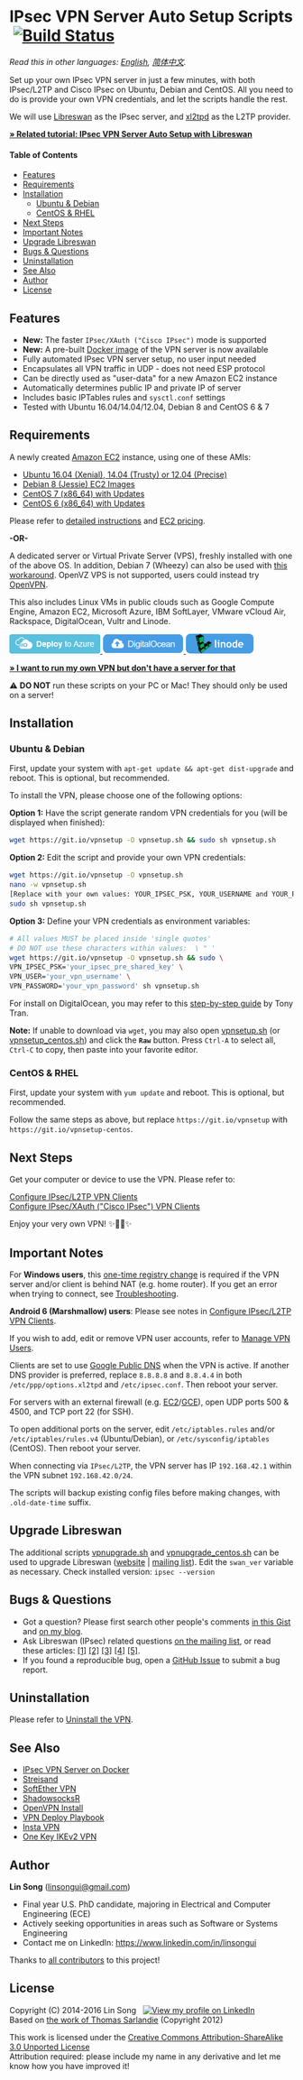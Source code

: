 ﻿# IPsec VPN Server Auto Setup Scripts &nbsp;[![Build Status](https://static.ls20.com/travis-ci/setup-ipsec-vpn.svg)](https://travis-ci.org/hwdsl2/setup-ipsec-vpn)

*Read this in other languages: [English](README.md), [简体中文](README-zh.md).*

Set up your own IPsec VPN server in just a few minutes, with both IPsec/L2TP and Cisco IPsec on Ubuntu, Debian and CentOS. All you need to do is provide your own VPN credentials, and let the scripts handle the rest.

We will use <a href="https://libreswan.org/" target="_blank">Libreswan</a> as the IPsec server, and <a href="https://github.com/xelerance/xl2tpd" target="_blank">xl2tpd</a> as the L2TP provider.

<a href="https://blog.ls20.com/ipsec-l2tp-vpn-auto-setup-for-ubuntu-12-04-on-amazon-ec2/" target="_blank">**&raquo; Related tutorial: IPsec VPN Server Auto Setup with Libreswan**</a>

#### Table of Contents

- [Features](#features)
- [Requirements](#requirements)
- [Installation](#installation)
  - [Ubuntu & Debian](#ubuntu--debian)
  - [CentOS & RHEL](#centos--rhel)
- [Next Steps](#next-steps)
- [Important Notes](#important-notes)
- [Upgrade Libreswan](#upgrade-libreswan)
- [Bugs & Questions](#bugs--questions)
- [Uninstallation](#uninstallation)
- [See Also](#see-also)
- [Author](#author)
- [License](#license)

## Features

- **New:** The faster `IPsec/XAuth ("Cisco IPsec")` mode is supported
- **New:** A pre-built [Docker image](#see-also) of the VPN server is now available
- Fully automated IPsec VPN server setup, no user input needed
- Encapsulates all VPN traffic in UDP - does not need ESP protocol
- Can be directly used as "user-data" for a new Amazon EC2 instance
- Automatically determines public IP and private IP of server
- Includes basic IPTables rules and `sysctl.conf` settings
- Tested with Ubuntu 16.04/14.04/12.04, Debian 8 and CentOS 6 & 7

## Requirements

A newly created <a href="https://aws.amazon.com/ec2/" target="_blank">Amazon EC2</a> instance, using one of these AMIs:
- <a href="https://cloud-images.ubuntu.com/locator/" target="_blank">Ubuntu 16.04 (Xenial), 14.04 (Trusty) or 12.04 (Precise)</a>
- <a href="https://wiki.debian.org/Cloud/AmazonEC2Image" target="_blank">Debian 8 (Jessie) EC2 Images</a>
- <a href="https://aws.amazon.com/marketplace/pp/B00O7WM7QW" target="_blank">CentOS 7 (x86_64) with Updates</a>
- <a href="https://aws.amazon.com/marketplace/pp/B00NQAYLWO" target="_blank">CentOS 6 (x86_64) with Updates</a>

Please refer to <a href="https://blog.ls20.com/ipsec-l2tp-vpn-auto-setup-for-ubuntu-12-04-on-amazon-ec2/#vpnsetup" target="_blank">detailed instructions</a> and <a href="https://aws.amazon.com/ec2/pricing/" target="_blank">EC2 pricing</a>.

**-OR-**

A dedicated server or Virtual Private Server (VPS), freshly installed with one of the above OS. In addition, Debian 7 (Wheezy) can also be used with <a href="extras/vpnsetup-debian-7-workaround.sh" target="_blank">this workaround</a>. OpenVZ VPS is not supported, users could instead try <a href="https://github.com/Nyr/openvpn-install" target="_blank">OpenVPN</a>.

This also includes Linux VMs in public clouds such as Google Compute Engine, Amazon EC2, Microsoft Azure, IBM SoftLayer, VMware vCloud Air, Rackspace, DigitalOcean, Vultr and Linode.

<a href="azure/README.md" target="_blank">
    <img src="docs/images/azure-deploy-button.png" alt="Deploy to Azure" />
</a> <a href="http://dovpn.carlfriess.com/" target="_blank">
    <img src="docs/images/do-install-button.png" alt="Install on DigitalOcean" />
</a> <a href="https://www.linode.com/stackscripts/view/37239" target="_blank">
    <img src="docs/images/linode-deploy-button.png" alt="Deploy to Linode" />
</a>

<a href="https://blog.ls20.com/ipsec-l2tp-vpn-auto-setup-for-ubuntu-12-04-on-amazon-ec2/#gettingavps" target="_blank">**&raquo; I want to run my own VPN but don't have a server for that**</a>

:warning: **DO NOT** run these scripts on your PC or Mac! They should only be used on a server!

## Installation

### Ubuntu & Debian

First, update your system with `apt-get update && apt-get dist-upgrade` and reboot. This is optional, but recommended.

To install the VPN, please choose one of the following options:

**Option 1:** Have the script generate random VPN credentials for you (will be displayed when finished):

```bash
wget https://git.io/vpnsetup -O vpnsetup.sh && sudo sh vpnsetup.sh
```

**Option 2:** Edit the script and provide your own VPN credentials:

```bash
wget https://git.io/vpnsetup -O vpnsetup.sh
nano -w vpnsetup.sh
[Replace with your own values: YOUR_IPSEC_PSK, YOUR_USERNAME and YOUR_PASSWORD]
sudo sh vpnsetup.sh
```

**Option 3:** Define your VPN credentials as environment variables:

```bash
# All values MUST be placed inside 'single quotes'
# DO NOT use these characters within values:  \ " '
wget https://git.io/vpnsetup -O vpnsetup.sh && sudo \
VPN_IPSEC_PSK='your_ipsec_pre_shared_key' \
VPN_USER='your_vpn_username' \
VPN_PASSWORD='your_vpn_password' sh vpnsetup.sh
```

For install on DigitalOcean, you may refer to this <a href="https://usefulpcguide.com/17318/create-your-own-vpn/" target="_blank">step-by-step guide</a> by Tony Tran.

**Note:** If unable to download via `wget`, you may also open <a href="vpnsetup.sh" target="_blank">vpnsetup.sh</a> (or <a href="vpnsetup_centos.sh" target="_blank">vpnsetup_centos.sh</a>) and click the **`Raw`** button. Press `Ctrl-A` to select all, `Ctrl-C` to copy, then paste into your favorite editor.

### CentOS & RHEL

First, update your system with `yum update` and reboot. This is optional, but recommended.

Follow the same steps as above, but replace `https://git.io/vpnsetup` with `https://git.io/vpnsetup-centos`.

## Next Steps

Get your computer or device to use the VPN. Please refer to:

<a href="docs/clients.md" target="_blank">Configure IPsec/L2TP VPN Clients</a>   
<a href="docs/clients-xauth.md" target="_blank">Configure IPsec/XAuth ("Cisco IPsec") VPN Clients</a>

Enjoy your very own VPN! :sparkles::tada::rocket::sparkles:

## Important Notes

For **Windows users**, this <a href="docs/clients.md#regkey" target="_blank">one-time registry change</a> is required if the VPN server and/or client is behind NAT (e.g. home router). If you get an error when trying to connect, see <a href="docs/clients.md#troubleshooting" target="_blank">Troubleshooting</a>.

**Android 6 (Marshmallow) users**: Please see notes in <a href="docs/clients.md#android" target="_blank">Configure IPsec/L2TP VPN Clients</a>.

If you wish to add, edit or remove VPN user accounts, refer to <a href="docs/manage-users.md" target="_blank">Manage VPN Users</a>.

Clients are set to use <a href="https://developers.google.com/speed/public-dns/" target="_blank">Google Public DNS</a> when the VPN is active. If another DNS provider is preferred, replace `8.8.8.8` and `8.8.4.4` in both `/etc/ppp/options.xl2tpd` and `/etc/ipsec.conf`. Then reboot your server.

For servers with an external firewall (e.g. <a href="https://docs.aws.amazon.com/AWSEC2/latest/UserGuide/using-network-security.html" target="_blank">EC2</a>/<a href="https://cloud.google.com/compute/docs/networking#firewalls" target="_blank">GCE</a>), open UDP ports 500 & 4500, and TCP port 22 (for SSH).

To open additional ports on the server, edit `/etc/iptables.rules` and/or `/etc/iptables/rules.v4` (Ubuntu/Debian), or `/etc/sysconfig/iptables` (CentOS). Then reboot your server.

When connecting via `IPsec/L2TP`, the VPN server has IP `192.168.42.1` within the VPN subnet `192.168.42.0/24`.

The scripts will backup existing config files before making changes, with `.old-date-time` suffix.

## Upgrade Libreswan

The additional scripts <a href="extras/vpnupgrade.sh" target="_blank">vpnupgrade.sh</a> and <a href="extras/vpnupgrade_centos.sh" target="_blank">vpnupgrade_centos.sh</a> can be used to upgrade Libreswan (<a href="https://libreswan.org" target="_blank">website</a> | <a href="https://lists.libreswan.org/mailman/listinfo/swan-announce" target="_blank">mailing list</a>). Edit the `swan_ver` variable as necessary. Check installed version: `ipsec --version`

## Bugs & Questions

- Got a question? Please first search other people's comments <a href="https://gist.github.com/hwdsl2/9030462#comments" target="_blank">in this Gist</a> and <a href="https://blog.ls20.com/ipsec-l2tp-vpn-auto-setup-for-ubuntu-12-04-on-amazon-ec2/#disqus_thread" target="_blank">on my blog</a>.
- Ask Libreswan (IPsec) related questions <a href="https://lists.libreswan.org/mailman/listinfo/swan" target="_blank">on the mailing list</a>, or read these articles: <a href="https://libreswan.org/wiki/Main_Page" target="_blank">[1]</a> <a href="https://wiki.gentoo.org/wiki/IPsec_L2TP_VPN_server" target="_blank">[2]</a> <a href="https://wiki.archlinux.org/index.php/L2TP/IPsec_VPN_client_setup" target="_blank">[3]</a> <a href="https://help.ubuntu.com/community/L2TPServer" target="_blank">[4]</a> <a href="https://libreswan.org/man/ipsec.conf.5.html" target="_blank">[5]</a>.
- If you found a reproducible bug, open a <a href="https://github.com/hwdsl2/setup-ipsec-vpn/issues?q=is%3Aissue" target="_blank">GitHub Issue</a> to submit a bug report.

## Uninstallation

Please refer to <a href="docs/uninstall.md" target="_blank">Uninstall the VPN</a>.

## See Also

- <a href="https://github.com/hwdsl2/docker-ipsec-vpn-server" target="_blank">IPsec VPN Server on Docker</a>
- <a href="https://github.com/jlund/streisand" target="_blank">Streisand</a>
- <a href="https://github.com/SoftEtherVPN/SoftEtherVPN" target="_blank">SoftEther VPN</a>
- <a href="https://github.com/breakwa11/shadowsocks-rss" target="_blank">ShadowsocksR</a>
- <a href="https://github.com/Nyr/openvpn-install" target="_blank">OpenVPN Install</a>
- <a href="https://github.com/ftao/vpn-deploy-playbook" target="_blank">VPN Deploy Playbook</a>
- <a href="https://github.com/sockeye44/instavpn" target="_blank">Insta VPN</a>
- <a href="https://github.com/quericy/one-key-ikev2-vpn" target="_blank">One Key IKEv2 VPN</a>

## Author

**Lin Song** (linsongui@gmail.com)   
- Final year U.S. PhD candidate, majoring in Electrical and Computer Engineering (ECE)
- Actively seeking opportunities in areas such as Software or Systems Engineering
- Contact me on LinkedIn: <a href="https://www.linkedin.com/in/linsongui" target="_blank">https://www.linkedin.com/in/linsongui</a>

Thanks to <a href="https://github.com/hwdsl2/setup-ipsec-vpn/graphs/contributors" target="_blank">all contributors</a> to this project!

## License

Copyright (C) 2014-2016&nbsp;Lin Song&nbsp;&nbsp;&nbsp;<a href="https://www.linkedin.com/in/linsongui" target="_blank"><img src="https://static.licdn.com/scds/common/u/img/webpromo/btn_viewmy_160x25.png" width="160" height="25" border="0" alt="View my profile on LinkedIn"></a>    
Based on <a href="https://github.com/sarfata/voodooprivacy" target="_blank">the work of Thomas Sarlandie</a> (Copyright 2012)

This work is licensed under the <a href="http://creativecommons.org/licenses/by-sa/3.0/" target="_blank">Creative Commons Attribution-ShareAlike 3.0 Unported License</a>  
Attribution required: please include my name in any derivative and let me know how you have improved it!
